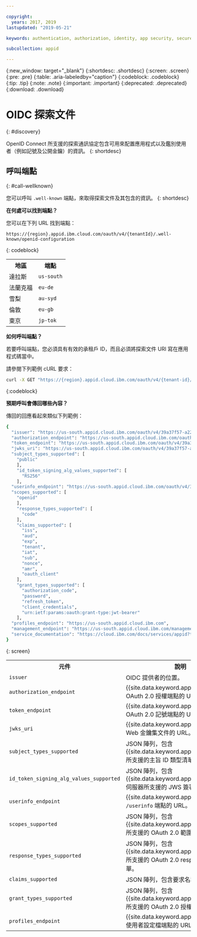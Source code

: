 ```yaml
---

copyright:
  years: 2017, 2019
lastupdated: "2019-05-21"

keywords: authentication, authorization, identity, app security, secure, discovery endpoint, oidc, public keys, tokens, well known endpoint

subcollection: appid

---
```


{:new_window: target="_blank"}
{:shortdesc: .shortdesc}
{:screen: .screen}
{:pre: .pre}
{:table: .aria-labeledby="caption"}
{:codeblock: .codeblock}
{:tip: .tip}
{:note: .note}
{:important: .important}
{:deprecated: .deprecated}
{:download: .download}


# OIDC 探索文件
{: #discovery}

OpenID Connect 所支援的探索通訊協定包含可用來配置應用程式以及鑑別使用者（例如記號及公開金鑰）的資訊。
{: shortdesc}


## 呼叫端點
{: #call-wellknown}

您可以呼叫 `.well-known` 端點，來取得探索文件及其包含的資訊。
{: shortdesc}


**在何處可以找到端點？**

您可以在下列 URL 找到端點：

```
https://{region}.appid.ibm.cloud.com/oauth/v4/{tenantId}/.well-known/openid-configuration
```
{: codeblock}

<table>
  <tr>
    <th>地區</th>
    <th>端點</th>
  </tr>
  <tr>
    <td>達拉斯</td>
    <td><code>us-south</code></td>
  </tr>
  <tr>
    <td>法蘭克福</td>
    <td><code>eu-de</code></td>
  </tr>
  <tr>
    <td>雪梨</td>
    <td><code>au-syd</code></td>
  </tr>
  <tr>
    <td>倫敦</td>
    <td><code>eu-gb</code></td>
  </tr>
  <tr>
    <td>東京</td>
    <td><code>jp-tok</code></td>
  </tr>
</table>



**如何呼叫端點？**

若要呼叫端點，您必須具有有效的承租戶 ID，而且必須將探索文件 URI 寫在應用程式碼當中。

請參閱下列範例 cURL 要求：

```bash
curl -X GET "https://{region}.appid.cloud.ibm.com/oauth/v4/{tenant-id}/.well-known/openid-configuration" -H "accept: application/json"
```
{:codeblock}

**預期呼叫會傳回哪些內容？**

傳回的回應看起來類似下列範例：

```bash
{
  "issuer": "https://us-south.appid.cloud.ibm.com/oauth/v4/39a37f57-a227-4bfe-a044-93b6e6060b61",
  "authorization_endpoint": "https://us-south.appid.cloud.ibm.com/oauth/v4/39a37f57-a227-4bfe-a044-93b6e6060b61/authorization",
  "token_endpoint": "https://us-south.appid.cloud.ibm.com/oauth/v4/39a37f57-a227-4bfe-a044-93b6e6060b61/token",
  "jwks_uri": "https://us-south.appid.cloud.ibm.com/oauth/v4/39a37f57-a227-4bfe-a044-93b6e6060b61/publickeys",
  "subject_types_supported": [
    "public"
    ],
    "id_token_signing_alg_values_supported": [
      "RS256"
    ],
  "userinfo_endpoint": "https://us-south.appid.cloud.ibm.com/oauth/v4/39a37f57-a227-4bfe-a044-93b6e6060b61/userinfo",
  "scopes_supported": [
    "openid"
    ],
    "response_types_supported": [
      "code"
    ],
    "claims_supported": [
      "iss",
      "aud",
      "exp",
      "tenant",
      "iat",
      "sub",
      "nonce",
      "amr",
      "oauth_client"
    ],
    "grant_types_supported": [
      "authorization_code",
      "password",
      "refresh_token",
      "client_credentials",
      "urn:ietf:params:oauth:grant-type:jwt-bearer"
    ],
  "profiles_endpoint": "https://us-south.appid.cloud.ibm.com",
  "management_endpoint": "https://us-south.appid.cloud.ibm.com/management/v4/39a37f57-a227-4bfe-a044-93b6e6060b61",
  "service_documentation": "https://cloud.ibm.com/docs/services/appid?topic=appid-getting-started#getting-started"
}
```
{: screen}

<table>
  <tr>
    <th> 元件</th>
    <th> 說明</th>
  </tr>
  <tr>
  <td><code>issuer</code></td>
  <td>OIDC 提供者的位置。</td>
  </tr>
  <tr>
    <td><code>authorization_endpoint</code></td>
    <td>{{site.data.keyword.appid_short_notm}} OAuth 2.0 授權端點的 URL。</td>
  </tr>
  <tr>
    <td><code>token_endpoint</code></td>
    <td>{{site.data.keyword.appid_short_notm}} OAuth 2.0 記號端點的 URL。</td>
  </tr>
  <tr>
    <td><code>jwks_uri</code></td>
    <td>{{site.data.keyword.appid_short_notm}} Web 金鑰集文件的 URL。</td>
  </tr>
  <tr>
    <td><code>subject_types_supported</code></td>
    <td>JSON 陣列，包含 {{site.data.keyword.appid_short_notm}} 所支援的主旨 ID 類型清單。</td>
  </tr>
  <tr>
    <td><code>id_token_signing_alg_values_supported</code></td>
    <td>JSON 陣列，包含 {{site.data.keyword.appid_short_notm}} 伺服器所支援的 JWS 簽署演算法清單。</td>
  </tr>
  <tr>
    <td><code>userinfo_endpoint</code></td>
    <td>{{site.data.keyword.appid_short_notm}} <code>/userinfo</code> 端點的 URL。</td>
  </tr>
  <tr>
    <td><code>scopes_supported</code></td>
    <td>JSON 陣列，包含 {{site.data.keyword.appid_short_notm}} 所支援的 OAuth 2.0 範圍值清單。</td>
  </tr>
  <tr>
    <td><code>response_types_supported</code></td>
    <td>JSON 陣列，包含 {{site.data.keyword.appid_short_notm}} 所支援的 OAuth 2.0 response_type 值清單。</td>
  </tr>
  <tr>
    <td><code>claims_supported</code></td>
    <td>JSON 陣列，包含要求名稱清單。</td>
  </tr>
  <tr>
    <td><code>grant_types_supported</code></td>
    <td>JSON 陣列，包含 {{site.data.keyword.appid_short_notm}} 所支援的 OAuth 2.0 授權類型值清單。</td>
  </tr>
  <tr>
    <td><code>profiles_endpoint</code></td>
    <td>{{site.data.keyword.appid_short_notm}} 使用者設定檔端點的 URL。</td>
  </tr>
</table>


